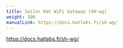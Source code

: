 ```yaml
---
title: Sailor Hat WiFi Gateway (SH-wg)
weight: 300
manualLink: https://docs.hatlabs.fi/sh-wg/
---
```


https://docs.hatlabs.fi/sh-wg/
